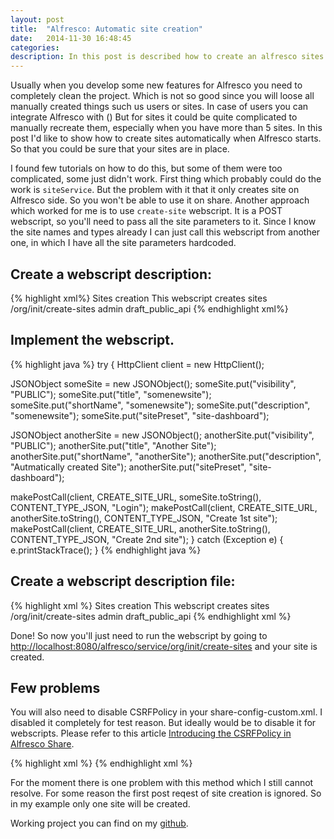 ```yaml
---
layout: post
title:  "Alfresco: Automatic site creation"
date:   2014-11-30 16:48:45
categories:
description: In this post is described how to create an alfresco sites using simple webscript.
---
```


Usually when you develop some new features for Alfresco you need to completely clean the project. Which is not so good since you will loose all manually created things such us users or sites. In case of users you can integrate Alfresco with () But for sites it could be quite complicated to manually recreate them, especially when you have more than 5 sites. In this post I'd like to show how to create sites automatically when Alfresco starts. So that you could be sure that your sites are in place.

I found few tutorials on how to do this, but some of them were too complicated, some just didn't work. First thing which probably could do the work is `siteService`. But the problem with it that it only creates site on Alfresco side. So you won't be able to use it on share. Another approach which worked for me is to use `create-site` webscript. It is a POST webscript, so you'll need to pass all the site parameters to it. Since I know the site names and types already I can just call this webscript from another one, in which I have all the site parameters hardcoded. 

## Create a webscript description:

{% highlight xml%}
<webscript>
  <shortname>Sites creation</shortname>
  <description>This webscript creates sites</description>
  <url>/org/init/create-sites</url>
  <authentication>admin</authentication>
  <lifecycle>draft_public_api</lifecycle>
</webscript>
{% endhighlight xml%}

## Implement the webscript. 

{% highlight java %}
try {
  HttpClient client = new HttpClient();

  JSONObject someSite = new JSONObject();
  someSite.put("visibility", "PUBLIC");
  someSite.put("title", "somenewsite");
  someSite.put("shortName", "somenewsite");
  someSite.put("description", "somenewsite");
  someSite.put("sitePreset", "site-dashboard");

  JSONObject anotherSite = new JSONObject();
  anotherSite.put("visibility", "PUBLIC");
  anotherSite.put("title", "Another Site");
  anotherSite.put("shortName", "anotherSite");
  anotherSite.put("description", "Autmatically created Site");
  anotherSite.put("sitePreset", "site-dashboard");

  makePostCall(client, CREATE_SITE_URL, someSite.toString(), CONTENT_TYPE_JSON, "Login");
  makePostCall(client, CREATE_SITE_URL, anotherSite.toString(), CONTENT_TYPE_JSON, "Create 1st site");
  makePostCall(client, CREATE_SITE_URL, anotherSite.toString(), CONTENT_TYPE_JSON, "Create 2nd site");
} catch (Exception e) {
  e.printStackTrace();
}
{% endhighlight java %}

## Create a webscript description file:

{% highlight xml %}
<webscript>
  <shortname>Sites creation</shortname>
  <description>This webscript creates sites</description>
  <url>/org/init/create-sites</url>
  <authentication>admin</authentication>
  <lifecycle>draft_public_api</lifecycle>
</webscript>
{% endhighlight xml %}

Done! So now you'll just need to run the webscript by going to [http://localhost:8080/alfresco/service/org/init/create-sites](http://localhost:8080/alfresco/service/org/init/create-sites) and your site is created. 

## Few problems

You will also need to disable CSRFPolicy in your share-config-custom.xml. I disabled it completely for test reason. But ideally would be to disable it for webscripts. Please refer to this article [Introducing the CSRFPolicy in Alfresco Share].

{% highlight xml %}
<config evaluator="string-compare" condition="CSRFPolicy" replace="true">
  <filter/>
</config>
{% endhighlight xml %}

For the moment there is one problem with this method which I still cannot resolve. For some reason the first post reqest of site creation is ignored. So in my example only one site will be created.

Working project you can find on my [github].

[Introducing the CSRFPolicy in Alfresco Share]: http://blogs.alfresco.com/wp/ewinlof/2013/03/11/introducing-the-new-csrf-filter-in-alfresco-share/
[github]: https://github.com/streetturtle/Alfresco/tree/master/AutomaticSiteCreation
